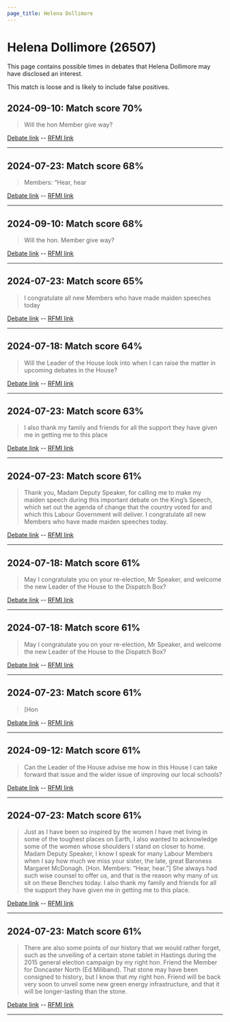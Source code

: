 ```yaml
---
page_title: Helena Dollimore
---
```


# Helena Dollimore  (26507)

This page contains possible times in debates that Helena Dollimore may have disclosed an interest.

This match is loose and is likely to include false positives. 



## 2024-09-10: Match score 70%

>Will the hon Member give way?

[Debate link](https://www.theyworkforyou.com/debates/?id=2024-09-10a.730.1)  --  [RFMI link](https://www.theyworkforyou.com/mp/26507/register)


---



## 2024-07-23: Match score 68%

>Members: “Hear, hear

[Debate link](https://www.theyworkforyou.com/debates/?id=2024-07-23d.618.1)  --  [RFMI link](https://www.theyworkforyou.com/mp/26507/register)


---



## 2024-09-10: Match score 68%

>Will the hon. Member give way?

[Debate link](https://www.theyworkforyou.com/debates/?id=2024-09-10a.730.1)  --  [RFMI link](https://www.theyworkforyou.com/mp/26507/register)


---



## 2024-07-23: Match score 65%

>I congratulate all new Members who have made maiden speeches today

[Debate link](https://www.theyworkforyou.com/debates/?id=2024-07-23d.618.1)  --  [RFMI link](https://www.theyworkforyou.com/mp/26507/register)


---



## 2024-07-18: Match score 64%

>Will the Leader of the House look into when I can raise the matter in upcoming debates in the House?

[Debate link](https://www.theyworkforyou.com/debates/?id=2024-07-18f.173.1)  --  [RFMI link](https://www.theyworkforyou.com/mp/26507/register)


---



## 2024-07-23: Match score 63%

>I also thank my family and friends for all the support they have given me in getting me to this place

[Debate link](https://www.theyworkforyou.com/debates/?id=2024-07-23d.618.1)  --  [RFMI link](https://www.theyworkforyou.com/mp/26507/register)


---



## 2024-07-23: Match score 61%

>Thank you, Madam Deputy Speaker, for calling me to make my maiden speech during this important debate  on the King’s Speech, which set out the agenda of change that the country voted for and which this Labour Government will deliver. I congratulate all new Members who have made maiden speeches today.

[Debate link](https://www.theyworkforyou.com/debates/?id=2024-07-23d.618.1)  --  [RFMI link](https://www.theyworkforyou.com/mp/26507/register)


---



## 2024-07-18: Match score 61%

>May I congratulate you on your re-election, Mr Speaker, and welcome the new Leader of the House to the Dispatch Box?

[Debate link](https://www.theyworkforyou.com/debates/?id=2024-07-18f.173.1)  --  [RFMI link](https://www.theyworkforyou.com/mp/26507/register)


---



## 2024-07-18: Match score 61%

>May I congratulate you on your re-election, Mr Speaker, and welcome the new Leader of the House to the Dispatch Box?

[Debate link](https://www.theyworkforyou.com/debates/?id=2024-07-18f.173.1)  --  [RFMI link](https://www.theyworkforyou.com/mp/26507/register)


---



## 2024-07-23: Match score 61%

>[Hon

[Debate link](https://www.theyworkforyou.com/debates/?id=2024-07-23d.618.1)  --  [RFMI link](https://www.theyworkforyou.com/mp/26507/register)


---



## 2024-09-12: Match score 61%

>Can the Leader of the House advise me how in this House  I can take forward that issue and the wider issue of improving our local schools?

[Debate link](https://www.theyworkforyou.com/debates/?id=2024-09-12b.976.3)  --  [RFMI link](https://www.theyworkforyou.com/mp/26507/register)


---



## 2024-07-23: Match score 61%

>Just as I have been so inspired by the women I have met living in some of the toughest places on Earth, I also wanted to acknowledge some of the women whose   shoulders I stand on closer to home. Madam Deputy Speaker, I know I speak for many Labour Members when I say how much we miss your sister, the late, great Baroness Margaret McDonagh. [Hon. Members: “Hear, hear.”] She always had such wise counsel to offer us, and that is the reason why many of us sit on these Benches today. I also thank my family and friends for all the support they have given me in getting me to this place.

[Debate link](https://www.theyworkforyou.com/debates/?id=2024-07-23d.618.1)  --  [RFMI link](https://www.theyworkforyou.com/mp/26507/register)


---



## 2024-07-23: Match score 61%

>There are also some points of our history that we would rather forget, such as the unveiling of a certain stone tablet in Hastings during the 2015 general election campaign by my right hon. Friend the Member for Doncaster North (Ed Miliband). That stone may have been consigned to history, but I know that my right hon. Friend will be back very soon to unveil some new green energy infrastructure, and that it will be longer-lasting than the stone.

[Debate link](https://www.theyworkforyou.com/debates/?id=2024-07-23d.618.1)  --  [RFMI link](https://www.theyworkforyou.com/mp/26507/register)


---

